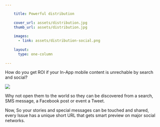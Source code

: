 ```yaml
---

    title: Powerful distribution
    
    cover_url: assets/distribution.jpg
    thumb_url: assets/distribution.jpg
    
    images:
      - link: assets/distribution-social.png
      
    layout:
      type: one-column
      
---
```


How do you get ROI if your In-App mobile content is unrechable by search and social?
  
<img src="assets/distribution-social.png" data-media-id="images:1">

Why not open them to the world so they can be discovered from a search, SMS message, a Facebook post or event a Tweet.
  
Now, So your stories and special messages can be touched and shared, every Issue has a unique short URL that gets smart preview on major social networks.

